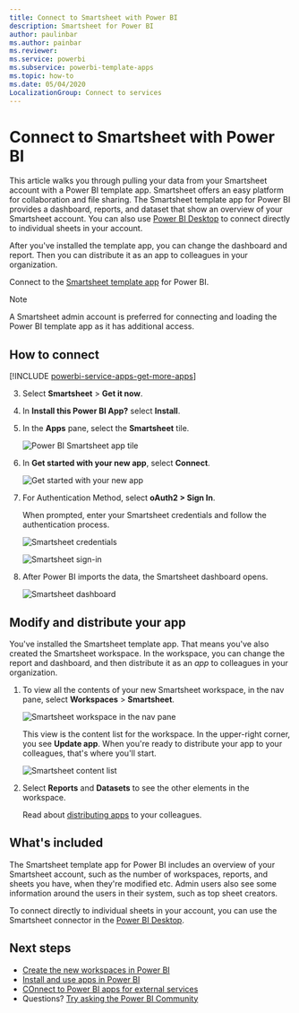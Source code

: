 ```yaml
---
title: Connect to Smartsheet with Power BI
description: Smartsheet for Power BI
author: paulinbar
ms.author: painbar
ms.reviewer: 
ms.service: powerbi
ms.subservice: powerbi-template-apps
ms.topic: how-to
ms.date: 05/04/2020
LocalizationGroup: Connect to services
---
```

# Connect to Smartsheet with Power BI
This article walks you through pulling your data from your Smartsheet account with a Power BI template app. Smartsheet offers an easy platform for collaboration and file sharing. The Smartsheet template app for Power BI provides a dashboard, reports, and dataset that show an overview of your Smartsheet account. You can also use [Power BI Desktop](desktop-connect-to-data.md) to connect directly to individual sheets in your account. 

After you've installed the template app, you can change the dashboard and report. Then you can distribute it as an app to colleagues in your organization.

Connect to the [Smartsheet template app](https://app.powerbi.com/groups/me/getapps/services/pbi-contentpacks.pbiapps-smartsheet) for Power BI.

>[!NOTE]
>A Smartsheet admin account is preferred for connecting and loading the Power BI template app as it has additional access.

## How to connect

[!INCLUDE [powerbi-service-apps-get-more-apps](../includes/powerbi-service-apps-get-more-apps.md)]

3. Select **Smartsheet** \> **Get it now**.
4. In **Install this Power BI App?** select **Install**.
4. In the **Apps** pane, select the **Smartsheet** tile.

    ![Power BI Smartsheet app tile](media/service-connect-to-smartsheet/power-bi-smartsheet-tile.png)

6. In **Get started with your new app**, select **Connect**.

    ![Get started with your new app](media/service-connect-to-zendesk/power-bi-new-app-connect-get-started.png)

4. For Authentication Method, select **oAuth2 \> Sign In**.
   
   When prompted, enter your Smartsheet credentials and follow the authentication process.
   
   ![Smartsheet credentials](media/service-connect-to-smartsheet/creds.png)
   
   ![Smartsheet sign-in](media/service-connect-to-smartsheet/creds2.png)

5. After Power BI imports the data, the Smartsheet dashboard opens.
   
   ![Smartsheet dashboard](media/service-connect-to-smartsheet/power-bi-smartsheet-dashboard.png)

## Modify and distribute your app

You've installed the Smartsheet template app. That means you've also created the Smartsheet workspace. In the workspace, you can change the report and dashboard, and then distribute it as an *app* to colleagues in your organization. 

1. To view all the contents of your new Smartsheet workspace, in the nav pane, select **Workspaces** > **Smartsheet**. 

    ![Smartsheet workspace in the nav pane](media/service-connect-to-smartsheet/power-bi-smartsheet-workspace.png)

    This view is the content list for the workspace. In the upper-right corner, you see **Update app**. When you're ready to distribute your app to your colleagues, that's where you'll start. 

    ![Smartsheet content list](media/service-connect-to-smartsheet/power-bi-smartsheet-workspace-content.png)

2. Select **Reports** and **Datasets** to see the other elements in the workspace.

    Read about [distributing apps](../collaborate-share/service-create-distribute-apps.md) to your colleagues.

## What's included
The Smartsheet template app for Power BI includes an overview of your Smartsheet account, such as the number of workspaces, reports, and sheets you have, when they're modified etc. Admin users also see some information around the users in their system, such as top sheet creators.  

To connect directly to individual sheets in your account, you can use the Smartsheet connector in the [Power BI Desktop](desktop-connect-to-data.md).  

## Next steps

* [Create the new workspaces in Power BI](../collaborate-share/service-create-the-new-workspaces.md)
* [Install and use apps in Power BI](../consumer/end-user-apps.md)
* [COnnect to Power BI apps for external services](service-connect-to-services.md)
* Questions? [Try asking the Power BI Community](https://community.powerbi.com/)